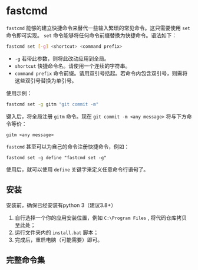 # fastcmd

`fastcmd` 能够的建立快捷命令来替代一些输入繁琐的常见命令。这只需要使用 `set` 命令即可实现。 `set` 命令能够将任何命令前缀替换为快捷命令。语法如下：

```sh
fastcmd set [-g] <shortcut> <command prefix>
```

- `-g` 若带此参数，则将此改动应用到全局。
- `shortcut` 快捷命令名。请使用一个连续的字符串。
- `command prefix` 命令前缀。请用双引号括起。若命令内包含双引号，则需将这些双引号替换为单引号。

使用示例：

```sh
fastcmd set -g gitm "git commit -m"
```

键入后，将全局注册 `gitm` 命令。现在 `git commit -m <any message>` 将与下方命令等价：

```shell
gitm <any message>
```

`fastcmd` 甚至可以为自己的命令注册快捷命令，例如：

```shell
fastcmd set -g define "fastcmd set -g"
```

使用后，就可以使用 `define` 关键字来定义任意命令行语句了。



## 安装

安装前，确保已经安装有python 3（建议3.8+）

1. 自行选择一个你的应用安装位置，例如 `C:\Program Files` , 将代码仓库拷贝至此处；
2. 运行文件夹内的 `install.bat` 脚本；
3. 完成后，重启电脑（可能需要）即可。



## 完整命令集

